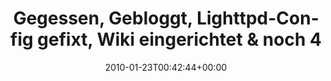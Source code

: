 ---
retweeted: false
source: <a href="http://twitter.com" rel="nofollow">Twitter Web Client</a>
entities:
  hashtags:
  - text: Things
    indices:
    - '83'
    - '90'
  symbols: []
  user_mentions: []
  urls: []
display_text_range:
- '0'
- '126'
favorite_count: '0'
id_str: '8091383999'
truncated: false
retweet_count: '0'
id: '8091383999'
created_at: Sat Jan 23 00:42:44 +0000 2010
favorited: false
full_text: 'Gegessen, Gebloggt, Lighttpd-Config gefixt, Wiki eingerichtet & noch 4
  Kreuzeln im #Things gesetzt. Und das _nach_ Feierabend!'
lang: de
tags:
- Things
- pesos/twitter
date: '2010-01-23T00:42:44+00:00'
src: https://twitter.com/bascht/status/8091383999
original_url: https://twitter.com/bascht/status/8091383999
type: twitter_tweet
text: 'Gegessen, Gebloggt, Lighttpd-Config gefixt, Wiki eingerichtet & noch 4 Kreuzeln
  im #Things gesetzt. Und das _nach_ Feierabend!'
title: 'Gegessen, Gebloggt, Lighttpd-Config gefixt, Wiki eingerichtet & noch 4 '

---